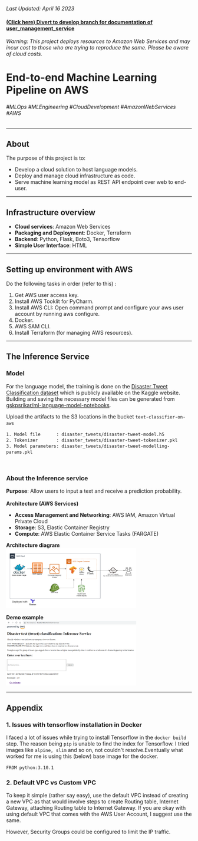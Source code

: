 *Last Updated: April 16 2023*

#### [(Click here) Divert to develop branch for documentation of user_management_service](https://github.com/gskpsrikar/text_classifier_on_aws/tree/develop)

*Warning: This project deploys resources to Amazon Web Services and may incur cost to those who are trying to reproduce
the same. Please be aware of cloud costs.*
# End-to-end Machine Learning Pipeline on AWS
###### #MLOps #MLEngineering #CloudDevelopment #AmazonWebServices #AWS


___
## About
The purpose of this project is to:
- Develop a cloud solution to host language models.
- Deploy and manage cloud infrastructure as code.
- Serve machine learning model as REST API endpoint over web to end-user.
___
## Infrastructure overview

- **Cloud services**: Amazon Web Services
- **Packaging and Deployment**: Docker, Terraform
- **Backend**: Python, Flask, Boto3, Tensorflow
- **Simple User Interface**: HTML
___
## Setting up environment with AWS
Do the following tasks in order (refer to this) :
1. Get AWS user access key. 
2. Install AWS Tooklit for PyCharm. 
3. Install AWS CLI: Open command prompt and configure your aws user account by running aws configure. 
4. Docker. 
5. AWS SAM CLI. 
6. Install Terraform (for managing AWS resources).
___
## The Inference Service
### Model
For the language model, the training is done on the 
[Disaster Tweet Classification dataset](https://www.kaggle.com/competitions/nlp-getting-started)
which is publicly available on the Kaggle website. Building and saving the necessary model files can be generated from 
[gskpsrikar/ml-language-model-notebooks](https://github.com/gskpsrikar/ml-language-model-notebooks/blob/main/keras-text-classification-artifacts.ipynb).

Upload the artifacts to the S3 locations in the bucket ```text-classifier-on-aws```
```bazaar
1. Model file      : disaster_tweets/disaster-tweet-model.h5
2. Tokenizer       : disaster_tweets/disaster-tweet-tokenizer.pkl
3. Model parameters: disaster_tweets/disaster-tweet-modelling-params.pkl
```
<br>

### About the Inference service
**Purpose**: Allow users to input a text and receive a prediction probability.<br><br>
**Architecture (AWS Services)**
- **Access Management and Networking**: AWS IAM, Amazon Virtual Private Cloud
- **Storage**: S3, Elastic Container Registry
- **Compute**: AWS Elastic Container Service Tasks (FARGATE)

**Architecture diagram** <br>
<img src="./documentation/images/inference pipeline.png" width=70%>

**Demo example** <br><img src="documentation/images/inference-service-disaster-example.png" alt="" width=70%>
___
## Appendix
### 1. Issues with tensorflow installation in Docker
I faced a lot of issues while trying to install Tensorflow in the ```docker build``` step. The reason being ```pip``` is 
unable to find the index for Tensorflow. I tried images like ``alpine, slim`` and so on, not couldn't resolve.Eventually
what worked for me  is using this (below) base image for the docker.
```docker
FROM python:3.10.1
```

### 2. Default VPC vs Custom VPC
To keep it simple (rather say easy), use the default VPC instead of creating a new VPC as that would involve steps to 
create Routing table, Internet Gateway, attaching Routing table to Internet Gateway. If you are okay with using default
VPC that comes with the AWS User Account, I suggest use the same. 

However, Security Groups could be configured to limit the IP traffic.